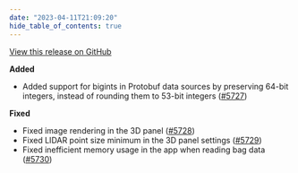 ```yaml
---
date: "2023-04-11T21:09:20"
hide_table_of_contents: true
---
```

[View this release on GitHub](https://github.com/foxglove/studio/releases/tag/v1.50.0)

**Added**
- Added support for bigints in Protobuf data sources by preserving 64-bit integers, instead of rounding them to 53-bit integers ([#5727](https://github.com/foxglove/studio/pull/5727))

**Fixed**
- Fixed image rendering in the 3D panel ([#5728](https://github.com/foxglove/studio/pull/5728))
- Fixed LIDAR point size minimum in the 3D panel settings ([#5729](https://github.com/foxglove/studio/pull/5729)) 
- Fixed inefficient memory usage in the app when reading bag data ([#5730](https://github.com/foxglove/studio/pull/5730))